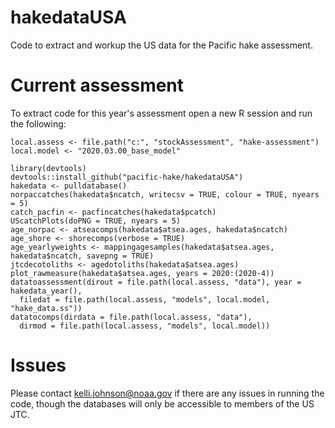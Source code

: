 # hakedataUSA
Code to extract and workup the US data for the Pacific hake assessment.

# Current assessment
To extract code for this year's assessment open a new R session and run the following:
```
local.assess <- file.path("c:", "stockAssessment", "hake-assessment")
local.model <- "2020.03.00_base_model"

library(devtools)
devtools::install_github("pacific-hake/hakedataUSA")
hakedata <- pulldatabase()
norpaccatches(hakedata$ncatch, writecsv = TRUE, colour = TRUE, nyears = 5)
catch_pacfin <- pacfincatches(hakedata$pcatch)
UScatchPlots(doPNG = TRUE, nyears = 5)
age_norpac <- atseacomps(hakedata$atsea.ages, hakedata$ncatch)
age_shore <- shorecomps(verbose = TRUE)
age_yearlyweights <- mappingagesamples(hakedata$atsea.ages, hakedata$ncatch, savepng = TRUE)
jtcdecotoliths <- agedotoliths(hakedata$atsea.ages)
plot_rawmeasure(hakedata$atsea.ages, years = 2020:(2020-4))
datatoassessment(dirout = file.path(local.assess, "data"), year = hakedata_year(), 
  filedat = file.path(local.assess, "models", local.model, "hake_data.ss"))
datatocomps(dirdata = file.path(local.assess, "data"),
  dirmod = file.path(local.assess, "models", local.model))
```

# Issues
Please contact kelli.johnson@noaa.gov if there are any issues in running the code, though the databases will only be accessible to members of the US JTC.

